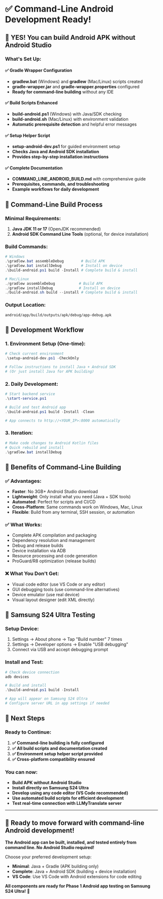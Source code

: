 # ✅ Command-Line Android Development Ready!

## 🎉 **YES! You can build Android APK without Android Studio**

### What's Set Up:

#### ✅ **Gradle Wrapper Configuration**
- **gradlew.bat** (Windows) and **gradlew** (Mac/Linux) scripts created
- **gradle-wrapper.jar** and **gradle-wrapper.properties** configured
- **Ready for command-line building** without any IDE

#### ✅ **Build Scripts Enhanced**
- **build-android.ps1** (Windows) with Java/SDK checking
- **build-android.sh** (Mac/Linux) with environment validation
- **Automatic prerequisite detection** and helpful error messages

#### ✅ **Setup Helper Script**
- **setup-android-dev.ps1** for guided environment setup
- **Checks Java and Android SDK installation**
- **Provides step-by-step installation instructions**

#### ✅ **Complete Documentation**
- **COMMAND_LINE_ANDROID_BUILD.md** with comprehensive guide
- **Prerequisites, commands, and troubleshooting**
- **Example workflows for daily development**

## 🚀 **Command-Line Build Process**

### **Minimal Requirements:**
1. **Java JDK 11 or 17** (OpenJDK recommended)
2. **Android SDK Command Line Tools** (optional, for device installation)

### **Build Commands:**
```powershell
# Windows
.\gradlew.bat assembleDebug        # Build APK
.\gradlew.bat installDebug         # Install on device
.\build-android.ps1 build -Install # Complete build & install

# Mac/Linux  
./gradlew assembleDebug           # Build APK
./gradlew installDebug            # Install on device
./build-android.sh build --install # Complete build & install
```

### **Output Location:**
```
android/app/build/outputs/apk/debug/app-debug.apk
```

## 🎯 **Development Workflow**

### **1. Environment Setup** (One-time):
```powershell
# Check current environment
.\setup-android-dev.ps1 -CheckOnly

# Follow instructions to install Java + Android SDK
# (Or just install Java for APK building)
```

### **2. Daily Development**:
```powershell
# Start backend service
.\start-service.ps1

# Build and test Android app
.\build-android.ps1 build -Install -Clean

# App connects to http://<YOUR_IP>:8000 automatically
```

### **3. Iteration**:
```powershell
# Make code changes to Android Kotlin files
# Quick rebuild and install
.\gradlew.bat installDebug
```

## 🌟 **Benefits of Command-Line Building**

### ✅ **Advantages:**
- **Faster**: No 3GB+ Android Studio download
- **Lightweight**: Only install what you need (Java + SDK tools)
- **Automated**: Perfect for scripts and CI/CD
- **Cross-Platform**: Same commands work on Windows, Mac, Linux
- **Flexible**: Build from any terminal, SSH session, or automation

### ✅ **What Works:**
- Complete APK compilation and packaging
- Dependency resolution and management
- Debug and release builds
- Device installation via ADB
- Resource processing and code generation
- ProGuard/R8 optimization (release builds)

### ❌ **What You Don't Get:**
- Visual code editor (use VS Code or any editor)
- GUI debugging tools (use command-line alternatives)
- Device emulator (use real device)
- Visual layout designer (edit XML directly)

## 📱 **Samsung S24 Ultra Testing**

### **Setup Device:**
1. Settings → About phone → Tap "Build number" 7 times
2. Settings → Developer options → Enable "USB debugging"
3. Connect via USB and accept debugging prompt

### **Install and Test:**
```powershell
# Check device connection
adb devices

# Build and install
.\build-android.ps1 build -Install

# App will appear on Samsung S24 Ultra
# Configure server URL in app settings if needed
```

## 🎯 **Next Steps**

### **Ready to Continue:**

1. **✅ Command-line building is fully configured**
2. **✅ All build scripts and documentation created**
3. **✅ Environment setup helper script provided**
4. **✅ Cross-platform compatibility ensured**

### **You can now:**
- **Build APK without Android Studio**
- **Install directly on Samsung S24 Ultra**
- **Develop using any code editor (VS Code recommended)**
- **Use automated build scripts for efficient development**
- **Test real-time connection with LLMyTranslate server**

---

## 🚀 **Ready to move forward with command-line Android development!**

**The Android app can be built, installed, and tested entirely from command line. No Android Studio required!** 

Choose your preferred development setup:
- **Minimal**: Java + Gradle (APK building only)
- **Complete**: Java + Android SDK (building + device installation)
- **VS Code**: Use VS Code with Android extensions for code editing

**All components are ready for Phase 1 Android app testing on Samsung S24 Ultra!** 🎉
